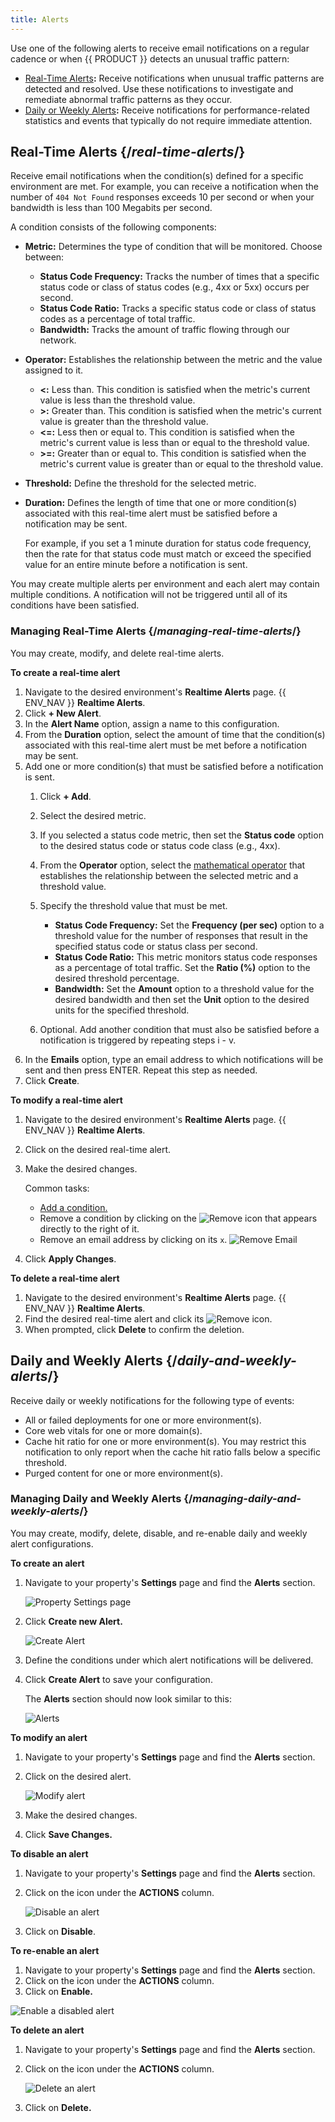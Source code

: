 ```yaml
---
title: Alerts
---
```


Use one of the following alerts to receive email notifications on a regular cadence or when {{ PRODUCT }} detects an  unusual traffic pattern: 

-   [Real-Time Alerts](#real-time-alerts)**:** Receive notifications when unusual traffic patterns are detected and resolved. Use these notifications to investigate and remediate abnormal traffic patterns as they occur.
-   [Daily or Weekly Alerts](#daily-and-weekly-alerts)**:** Receive notifications for performance-related statistics and events that typically do not require immediate attention. 

## Real-Time Alerts {/*real-time-alerts*/}

Receive email notifications when the condition(s) defined for a specific environment are met. For example, you can receive a notification when the number of `404 Not Found` responses exceeds 10 per second or when your bandwidth is less than 100 Megabits per second.

A condition consists of the following components:

-   **Metric:** Determines the type of condition that will be monitored. Choose between:
    -   **Status Code Frequency:** Tracks the number of times that a specific status code or class of status codes (e.g., 4xx or 5xx) occurs per second.
    -   **Status Code Ratio:** Tracks a specific status code or class of status codes as a percentage of total traffic.
    -   **Bandwidth:** Tracks the amount of traffic flowing through our network. 
-   <a id="operator" />**Operator:** Establishes the relationship between the metric and the value assigned to it. 
    -   **\<:** Less than. This condition is satisfied when the metric's current value is less than the threshold value.
    -   **>:** Greater than. This condition is satisfied when the metric's current value is greater than the threshold value.
    -   **\<=:** Less then or equal to. This condition is satisfied when the metric's current value is less than or equal to the threshold value.
    -   **>=:** Greater than or equal to. This condition is satisfied when the metric's current value is greater than or equal to the threshold value.
-   **Threshold:** Define the threshold for the selected metric.
-   **Duration:** Defines the length of time that one or more condition(s) associated with this real-time alert must be satisfied before a notification may be sent.

    For example, if you set a 1 minute duration for status code frequency, then the rate for that status code must match or exceed the specified value for an entire minute before a notification is sent. 

<Callout type="info">

  You may create multiple alerts per environment and each alert may contain multiple conditions. A notification will not be triggered until all of its conditions have been satisfied. 

</Callout>

### Managing Real-Time Alerts {/*managing-real-time-alerts*/}

You may create, modify, and delete real-time alerts. 

**To create a real-time alert**

1.  Navigate to the desired environment's **Realtime Alerts** page.
    {{ ENV_NAV }} **Realtime Alerts**.
2.  Click **+ New Alert**.
3.  In the **Alert Name** option, assign a name to this configuration.
4.  From the **Duration** option, select the amount of time that the condition(s) associated with this real-time alert must be met before a notification may be sent.
5.  <a id="add-condition" />Add one or more condition(s) that must be satisfied before a notification is sent.
    1.  Click **+ Add**.
    2.  Select the desired metric. 
    3.  If you selected a status code metric, then set the **Status code** option to the desired status code or status code class (e.g., 4xx).
    4.  From the **Operator** option, select the [mathematical operator](#operator) that establishes the relationship between the selected metric and a threshold value.
    5.  Specify the threshold value that must be met.
        -   **Status Code Frequency:** Set the **Frequency (per sec)** option to a threshold value for the number of responses that result in the specified status code or status class per second. 
        -   **Status Code Ratio:** This metric monitors status code responses as a percentage of total traffic. Set the **Ratio (%)** option to the desired threshold percentage. 
        -   **Bandwidth:** Set the **Amount** option to a threshold value for the desired bandwidth and then set the **Unit** option to the desired units for the specified threshold.

    6.  Optional. Add another condition that must also be satisfied before a notification is triggered by repeating steps i - v.
6.  In the **Emails** option, type an email address to which notifications will be sent and then press ENTER. Repeat this step as needed.
7.  Click **Create**.

**To modify a real-time alert**
1.  Navigate to the desired environment's **Realtime Alerts** page.
    {{ ENV_NAV }} **Realtime Alerts**.
2.  Click on the desired real-time alert.
3.  Make the desired changes.

    Common tasks:
    -   [Add a condition.](#add-condition)
    -   Remove a condition by clicking on the <Image inline src="/images/v7/icons/remove-2.png" alt="Remove" /> icon that appears directly to the right of it.
    -   Remove an email address by clicking on its `x`. 
        ![Remove Email](/images/v7/basics/remove-email.png)

4.  Click **Apply Changes**.

**To delete a real-time alert**
1.  Navigate to the desired environment's **Realtime Alerts** page.
    {{ ENV_NAV }} **Realtime Alerts**.
2.  Find the desired real-time alert and click its <Image inline src="/images/v7/icons/delete.png" alt="Remove" /> icon.
3.  When prompted, click **Delete** to confirm the deletion.

## Daily and Weekly Alerts {/*daily-and-weekly-alerts*/}

Receive daily or weekly notifications for the following type of events:

-   All or failed deployments for one or more environment(s). 
-   Core web vitals for one or more domain(s).
-   Cache hit ratio for one or more environment(s). You may restrict this notification to only report when the cache hit ratio falls below a specific threshold.
-   Purged content for one or more environment(s).

### Managing Daily and Weekly Alerts {/*managing-daily-and-weekly-alerts*/}

You may create, modify, delete, disable, and re-enable daily and weekly alert configurations. 

**To create an alert**

1. Navigate to your property's **Settings** page and find the **Alerts** section.

   ![Property Settings page](/images/v7/basics/alerts-nav.png?width=550)

2. Click **Create new Alert.**

   ![Create Alert](/images/v7/basics/create-alert.png?width=550)
3. Define the conditions under which alert notifications will be delivered.
4. Click **Create Alert** to save your configuration.

   The **Alerts** section should now look similar to this:
   
   ![Alerts](/images/v7/basics/alerts.png?width=550)

**To modify an alert**

1. Navigate to your property's **Settings** page and find the **Alerts** section.
2. Click on the desired alert. 

   ![Modify alert](/images/v7/basics/modify-alert.png?width=550)
   
3. Make the desired changes.
4. Click **Save Changes.**

**To disable an alert**

1. Navigate to your property's **Settings** page and find the **Alerts** section.
2. Click on the <GoKebabVertical className="inline-icon"/> icon under the **ACTIONS** column.

   ![Disable an alert](/images/v7/basics/disable-alert.png?width=550)
   
3. Click on **Disable**.

**To re-enable an alert**

1. Navigate to your property's **Settings** page and find the **Alerts** section.
2. Click on the <GoKebabVertical className="inline-icon"/> icon under the **ACTIONS** column.
3. Click on **Enable.**

![Enable a disabled alert](/images/v7/basics/enable-alert.png?width=550)

**To delete an alert**

1. Navigate to your property's **Settings** page and find the **Alerts** section.
2. Click on the <GoKebabVertical className="inline-icon"/> icon under the **ACTIONS** column.

   ![Delete an alert](/images/v7/basics/delete-alert.png?width=550)
   
3. Click on **Delete.**
